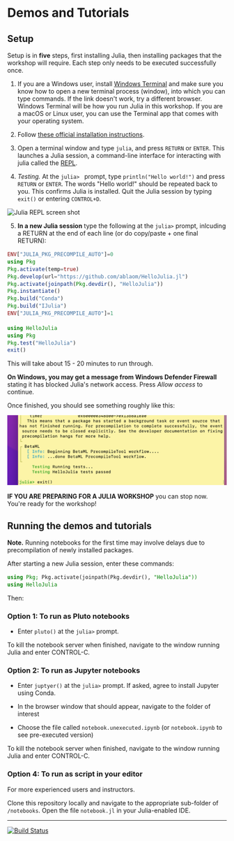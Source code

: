 # Demos and Tutorials

## Setup

Setup is in **five** steps, first installing Julia, then installing packages that the workshop will require. Each step only needs to be executed successfully once.

1. If you are a Windows user, install [Windows Terminal](https://aka.ms/terminal) and make
   sure you know how to open a new terminal process (window), into which you can type
   commands. If the link doesn't work, try a different browser. Windows Terminal will be how
   you run Julia in this workshop. If you are a macOS or Linux user, you can use the Terminal app
   that comes with your operating system.

3. Follow [these official installation instructions](https://julialang.org/downloads/).
  
4. Open a terminal window and type `julia`, and press `RETURN` or `ENTER`. This
  launches a Julia session, a command-line interface for interacting with julia called
  the [REPL](https://en.wikipedia.org/wiki/Read–eval–print_loop).

6. *Testing.* At the `julia> ` prompt, type `println("Hello world!")` and press `RETURN`
  or `ENTER`. The words "Hello world!" should be repeated back to you. This confirms Julia is installed.
  Quit the Julia session by typing `exit()` or entering `CONTROL+D`.

![Julia REPL screen shot](/assets/hello_world.png)

5. **In a new Julia session** type the following at the `julia>` prompt, inlcuding a
   RETURN at the end of each line (or do copy/paste + one final RETURN):

```julia
ENV["JULIA_PKG_PRECOMPILE_AUTO"]=0
using Pkg
Pkg.activate(temp=true)
Pkg.develop(url="https://github.com/ablaom/HelloJulia.jl")
Pkg.activate(joinpath(Pkg.devdir(), "HelloJulia"))
Pkg.instantiate()
Pkg.build("Conda")
Pkg.build("IJulia")
ENV["JULIA_PKG_PRECOMPILE_AUTO"]=1

using HelloJulia
using Pkg
Pkg.test("HelloJulia")
exit()
```
This will take about 15 - 20 minutes to run through. 

**On Windows, you may get a message from Windows Defender Firewall** stating it has blocked Julia's network access. Press
_Allow access_ to continue.

Once finished, you should see something roughly like this:

![](assets/screenshot_post_install.png)

**IF YOU ARE PREPARING FOR A JULIA WORKSHOP** you can stop now. You're ready for the
workshop! 

## Running the demos and tutorials

**Note.** Running notebooks for the first time may involve delays due to precompilation of
newly installed packages.

After starting a new Julia session, enter these commands:

```julia
using Pkg; Pkg.activate(joinpath(Pkg.devdir(), "HelloJulia"))
using HelloJulia
```

Then: 

### Option 1: To run as Pluto notebooks

- Enter `pluto()` at the `julia>` prompt.

To kill the notebook server when finished, navigate to the window running Julia and enter
CONTROL-C.

### Option 2: To run as Jupyter notebooks

- Enter `juptyer()` at the `julia>` prompt. If asked, agree to install Jupyter using
  Conda.

- In the browser window that should appear, navigate to the folder of interest

- Choose the file called `notebook.unexecuted.ipynb` (or
  `notebook.ipynb` to see pre-executed version)
  
To kill the notebook server when finished, navigate to the window running Julia and enter
CONTROL-C.

### Option 4: To run as script in your editor

For more experienced users and instructors.

Clone this repository locally and navigate to the appropriate
sub-folder of `/notebooks`. Open the file `notebook.jl` in your
Julia-enabled IDE.

---

[![Build Status](https://github.com/ablaom/HelloJulia.jl/workflows/CI/badge.svg)](https://github.com/ablaom/HelloJulia.jl/actions) 
